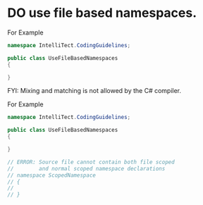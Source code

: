 ﻿# **DO** use file based namespaces.

For Example

```cs
namespace IntelliTect.CodingGuidelines;

public class UseFileBasedNamespaces
{

}
```

FYI: Mixing and matching is not allowed by the C# compiler.

For Example

```cs
namespace IntelliTect.CodingGuidelines;

public class UseFileBasedNamespaces
{

}

// ERROR: Source file cannot contain both file scoped
//        and normal scoped namespace declarations
// namespace ScopedNamespace
// {
//
// }
```
